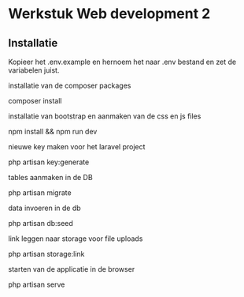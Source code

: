 # Werkstuk Web development 2

## Installatie
Kopieer het .env.example en hernoem het naar .env bestand en zet de variabelen juist. 

installatie van de composer packages

composer install

installatie van bootstrap en aanmaken van de css en js files

npm install && npm run dev

nieuwe key maken voor het laravel project

php artisan key:generate

tables aanmaken in de DB

php artisan migrate

data invoeren in de db

php artisan db:seed

link leggen naar storage voor file uploads

php artisan storage:link

starten van de applicatie in de browser

php artisan serve
